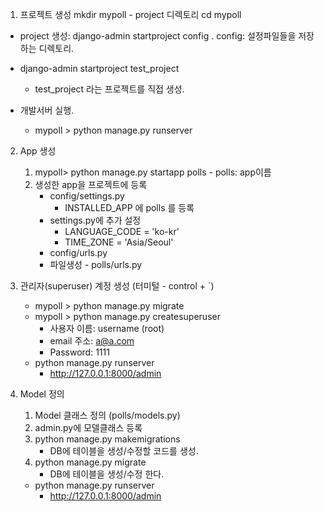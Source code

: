 1. 프로젝트 생성
mkdir   mypoll  - project 디렉토리
cd  mypoll
- project 생성:   django-admin  startproject  config  .
   config: 설정파일들을 저장하는 디렉토리.

- django-admin   startproject  test_project
   - test_project 라는 프로젝트를 직접 생성.

- 개발서버 실행.
   -  mypoll >  python  manage.py  runserver

2. App 생성
   1. mypoll> python  manage.py  startapp  polls
            - polls: app이름
   2. 생성한 app을 프로젝트에 등록
        - config/settings.py
            - INSTALLED_APP 에 polls 를 등록
        - settings.py에 추가 설정
            - LANGUAGE_CODE = 'ko-kr'
            - TIME_ZONE = 'Asia/Seoul'
        - config/urls.py
        - 파일생성 - polls/urls.py

3. 관리자(superuser) 계정 생성 (터미털 - control + `)
   - mypoll >  python  manage.py  migrate
   - mypoll >  python manage.py createsuperuser
      - 사용자 이름:  username (root)
      - email 주소:  a@a.com
      - Password: 1111
   - python manage.py runserver
      - http://127.0.0.1:8000/admin


4. Model 정의
   1. Model 클래스 정의 (polls/models.py)
   2. admin.py에 모델클래스 등록
   3. python manage.py makemigrations
        - DB에 테이블을 생성/수정할 코드를 생성.
   4. python manage.py  migrate
        - DB에 테이블을 생성/수정 한다.
   - python manage.py runserver
      - http://127.0.0.1:8000/admin